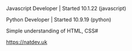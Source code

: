 Javascript Developer |
Started 10.1.22 (javascript)

Python Developer | 
Started 10.9.19 (python)

Simple understanding of HTML, CSS#

https://natdev.uk
